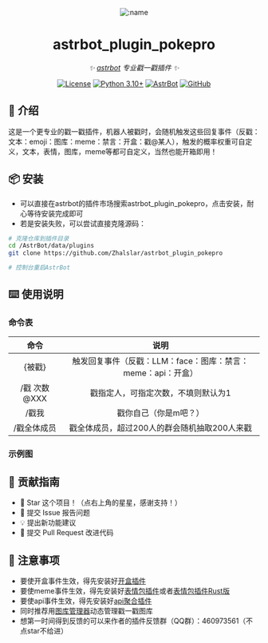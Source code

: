 
<div align="center">

![:name](https://count.getloli.com/@astrbot_plugin_pokepro?name=astrbot_plugin_pokepro&theme=minecraft&padding=6&offset=0&align=top&scale=1&pixelated=1&darkmode=auto)

# astrbot_plugin_pokepro

_✨ [astrbot](https://github.com/AstrBotDevs/AstrBot) 专业戳一戳插件 ✨_  

[![License](https://img.shields.io/badge/License-MIT-green.svg)](https://opensource.org/licenses/MIT)
[![Python 3.10+](https://img.shields.io/badge/Python-3.10%2B-blue.svg)](https://www.python.org/)
[![AstrBot](https://img.shields.io/badge/AstrBot-3.4%2B-orange.svg)](https://github.com/Soulter/AstrBot)
[![GitHub](https://img.shields.io/badge/作者-Zhalslar-blue)](https://github.com/Zhalslar)

</div>

## 🤝 介绍

这是一个更专业的戳一戳插件，机器人被戳时，会随机触发这些回复事件（反戳：文本：emoji：图库：meme：禁言：开盒：戳@某人），触发的概率权重可自定义，文本，表情，图库，meme等都可自定义，当然也能开箱即用！

## 📦 安装

- 可以直接在astrbot的插件市场搜索astrbot_plugin_pokepro，点击安装，耐心等待安装完成即可
- 若是安装失败，可以尝试直接克隆源码：

```bash
# 克隆仓库到插件目录
cd /AstrBot/data/plugins
git clone https://github.com/Zhalslar/astrbot_plugin_pokepro

# 控制台重启AstrBot
```

## ⌨️ 使用说明

### 命令表

|     命令      |                    说明                    |
|:-------------:|:-----------------------------------------------:|
| {被戳}   | 触发回复事件（反戳：LLM：face：图库：禁言：meme：api：开盒） |
| /戳 次数@XXX | 戳指定人，可指定次数，不填则默认为1  |
| /戳我   |   戳你自己（你是m吧？）  |
| /戳全体成员   |   戳全体成员，超过200人的群会随机抽取200人来戳  |

### 示例图

## 👥 贡献指南

- 🌟 Star 这个项目！（点右上角的星星，感谢支持！）
- 🐛 提交 Issue 报告问题
- 💡 提出新功能建议
- 🔧 提交 Pull Request 改进代码

## 📌 注意事项

- 要使开盒事件生效，得先安装好[开盒插件](https://github.com/Zhalslar/astrbot_plugin_box)
- 要使meme事件生效，得先安装好[表情包插件](https://github.com/Zhalslar/astrbot_plugin_memelite)或者[表情包插件Rust版](https://github.com/Zhalslar/astrbot_plugin_memelite_rs)
- 要使api事件生效，得先安装好[api聚合插件](https://github.com/Zhalslar/astrbot_plugin_apis)
- 同时推荐用[图库管理器](https://github.com/Zhalslar/astrbot_plugin_gallery)动态管理戳一戳图库
- 想第一时间得到反馈的可以来作者的插件反馈群（QQ群）：460973561（不点star不给进）
